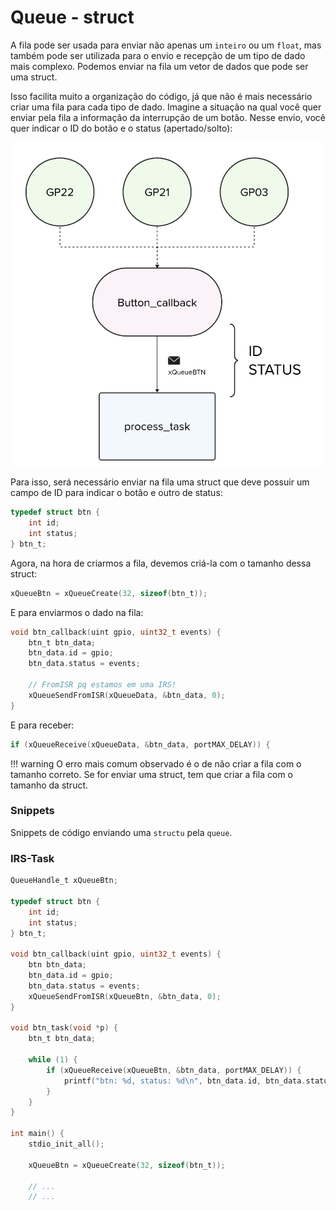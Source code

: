 # Queue - struct

A fila pode ser usada para enviar não apenas um `inteiro` ou um `float`, mas também pode ser utilizada para o envio e recepção de um tipo de dado mais complexo. Podemos enviar na fila um vetor de dados que pode ser uma struct.

Isso facilita muito a organização do código, já que não é mais necessário criar uma fila para cada tipo de dado. Imagine a situação na qual você quer enviar pela fila a informação da interrupção de um botão. Nesse envio, você quer indicar o ID do botão e o status (apertado/solto):

![](imgs/queue-type.png)

Para isso, será necessário enviar na fila uma struct que deve possuir um campo de ID para indicar o botão e outro de status:

```c
typedef struct btn {
    int id;
    int status;
} btn_t;
```

Agora, na hora de criarmos a fila, devemos criá-la com o tamanho dessa struct:

```c
xQueueBtn = xQueueCreate(32, sizeof(btn_t));
```

E para enviarmos o dado na fila:

```c
void btn_callback(uint gpio, uint32_t events) {
    btn_t btn_data;
    btn_data.id = gpio;
    btn_data.status = events;
    
    // FromISR pq estamos em uma IRS!
    xQueueSendFromISR(xQueueData, &btn_data, 0);
}
```

E para receber:

```c
if (xQueueReceive(xQueueData, &btn_data, portMAX_DELAY)) {
```

!!! warning
    O erro mais comum observado é o de não criar a fila com o tamanho correto. Se for enviar uma struct, tem que criar a fila com o tamanho da struct.
    
### Snippets

Snippets de código enviando uma `structu` pela `queue`.

### IRS-Task

```c
QueueHandle_t xQueueBtn;

typedef struct btn {
    int id;
    int status;
} btn_t;

void btn_callback(uint gpio, uint32_t events) {
    btn btn_data;
    btn_data.id = gpio;
    btn_data.status = events;
    xQueueSendFromISR(xQueueBtn, &btn_data, 0);
}

void btn_task(void *p) {
    btn_t btn_data;

    while (1) {
        if (xQueueReceive(xQueueBtn, &btn_data, portMAX_DELAY)) {
            printf("btn: %d, status: %d\n", btn_data.id, btn_data.status);
        }
    }
}

int main() {
    stdio_init_all();

    xQueueBtn = xQueueCreate(32, sizeof(btn_t));

    // ... 
    // ...

```

